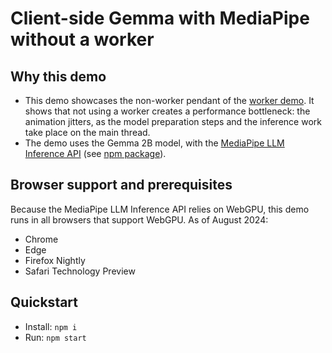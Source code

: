 # Client-side Gemma with MediaPipe without a worker

## Why this demo

* This demo showcases the non-worker pendant of the [worker demo](https://github.com/GoogleChromeLabs/web-ai-demos/tree/main/perf-client-side-gemma-worker). It shows that not using a worker creates a performance bottleneck: the animation jitters, as the model preparation steps and the inference work take place on the main thread.
* The demo uses the Gemma 2B model, with the [MediaPipe LLM Inference API](https://ai.google.dev/edge/mediapipe/solutions/genai/llm_inference/web_js) (see [npm package](https://www.npmjs.com/package/@mediapipe/tasks-genai)).

## Browser support and prerequisites
Because the MediaPipe LLM Inference API relies on WebGPU, this demo runs in all browsers that support WebGPU. As of August 2024:
* Chrome
* Edge
* Firefox Nightly
* Safari Technology Preview

## Quickstart

- Install: `npm i`
- Run: `npm start`
